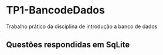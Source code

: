 # TP1-BancodeDados
Trabalho prático da disciplina de introdução a banco de dados
## Questões respondidas em SqLite
